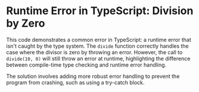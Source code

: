 # Runtime Error in TypeScript: Division by Zero

This code demonstrates a common error in TypeScript: a runtime error that isn't caught by the type system. The `divide` function correctly handles the case where the divisor is zero by throwing an error. However, the call to `divide(10, 0)` will still throw an error at runtime, highlighting the difference between compile-time type checking and runtime error handling.

The solution involves adding more robust error handling to prevent the program from crashing, such as using a try-catch block.